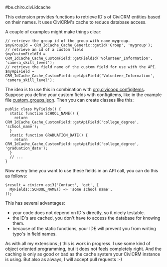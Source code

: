 #be.chiro.civi.idcache

This extension provides functions to retrieve ID's of CiviCRM entities
based on their names. It uses CiviCRM's cache to reduce database access.

A couple of examples might make things clear:

    // retrieve the group id of the group with name mygroup.
    $myGroupId = CRM_IdCache_Cache_Generic::getId('Group', 'mygroup');
    // retrieve an id of a custom field
    $myCustomFieldId = CRM_IdCache_Cache_CustomField::getFieldId('Volunteer_Information', 'camera_skill_level');
    // retrieve the field name of the custom field for use with the API.
    $myApiField = CRM_IdCache_Cache_CustomField::getApiField('Volunteer_Information', 'camera_skill_level');


The idea is to use this in combination with 
[org.civicoop.configitems](https://github.com/CiviCooP/org.civicoop.configitems).
Suppose you define your custom fields with configitems, like in the example file
[custom_groups.json](https://github.com/CiviCooP/org.civicoop.configitems/blob/master/resources_examples/custom_groups.json).
Then you can create classes like this:

```
public class MyFields() {
  static function SCHOOL_NAME() {
    return CRM_IdCache_Cache_CustomField::getApiField('college_degree', 'school_name');
  }
  static function GRADUATION_DATE() {
    return CRM_IdCache_Cache_CustomField::getApiField('college_degree', 'graduation_date');
  }
  // ...
}
```

Now every time you want to use these fields in an API call, you can do this as follows:

    $result = civicrm_api3('Contact', 'get', [
      MyFields::SCHOOL_NAME() => 'some school name',
    ]);

This has several advantages:

* your code does not depend on ID's directly, so it nicely testable.
* the ID's are cached, you don't have to access the database for knowing them.
* because of the static functions, your IDE will prevent you from writing typo's in field names.

As with all my extensions ;) this is work in progress. I use some kind of object oriented programming,
but it does not feels completely right. And the caching is only as good or bad as the cache system
your CiviCRM instance is using. But also as always, I will accept pull requests :-)
